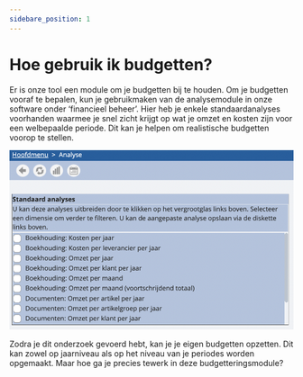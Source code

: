 ```yaml
---
sidebare_position: 1
---
```


# Hoe gebruik ik budgetten?

Er is onze tool een module om je budgetten bij te houden. Om je budgetten vooraf te bepalen, kun je gebruikmaken van de analysemodule in onze software onder ‘financieel beheer’. Hier heb je enkele standaardanalyses voorhanden waarmee je snel zicht krijgt op wat je omzet en kosten zijn voor een welbepaalde periode. Dit kan je helpen om realistische budgetten voorop te stellen.

![alt text](/img/images/image95.png)

Zodra je dit onderzoek gevoerd hebt, kan je je eigen budgetten opzetten. Dit kan zowel op jaarniveau als op het niveau van je periodes worden opgemaakt. Maar hoe ga je precies tewerk in deze budgetteringsmodule?


